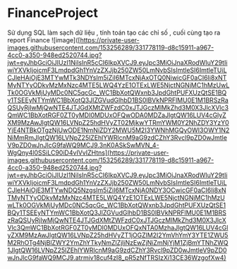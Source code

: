 # FinanceProject
Sử dụng SQL làm sạch dữ liệu , tính toán tạo các chỉ số , cuối cùng tạo ra report Finance
![image]([https://private-user-images.githubusercontent.com/153256289/331778119-d8c15911-a967-4cc0-a350-948ed2520744.jpg?jwt=eyJhbGciOiJIUzI1NiIsInR5cCI6IkpXVCJ9.eyJpc3MiOiJnaXRodWIuY29tIiwiYXVkIjoicmF3LmdpdGh1YnVzZXJjb250ZW50LmNvbSIsImtleSI6ImtleTUiLCJleHAiOjE3MTYwMTk3NDYsIm5iZiI6MTcxNjAxOTQ0NiwicGF0aCI6Ii8xNTMyNTYyODkvMzMxNzc4MTE5LWQ4YzE1OTExLWE5NjctNGNjMC1hMzUwLTk0OGVkMjUyMDc0NC5qcGc_WC1BbXotQWxnb3JpdGhtPUFXUzQtSE1BQy1TSEEyNTYmWC1BbXotQ3JlZGVudGlhbD1BS0lBVkNPRFlMU0E1M1BRSzRaQSUyRjIwMjQwNTE4JTJGdXMtZWFzdC0xJTJGczMlMkZhd3M0X3JlcXVlc3QmWC1BbXotRGF0ZT0yMDI0MDUxOFQwODA0MDZaJlgtQW16LUV4cGlyZXM9MzAwJlgtQW16LVNpZ25hdHVyZT02MjkwYTRmYWM0Y2NhZDY3YzY0YjE4NTBkOTgzNjUwODE1NmNiZDY2MWU5M2I3YWNhMGQyOWI3OWY1N2NiMmRmJlgtQW16LVNpZ25lZEhlYWRlcnM9aG9zdCZhY3Rvcl9pZD0wJmtleV9pZD0wJnJlcG9faWQ9MCJ9.3nK0ASkSwMVN_4-WgQny4l0SSiLC90iD4vIVvIZHtns](https://private-user-images.githubusercontent.com/153256289/331778119-d8c15911-a967-4cc0-a350-948ed2520744.jpg?jwt=eyJhbGciOiJIUzI1NiIsInR5cCI6IkpXVCJ9.eyJpc3MiOiJnaXRodWIuY29tIiwiYXVkIjoicmF3LmdpdGh1YnVzZXJjb250ZW50LmNvbSIsImtleSI6ImtleTUiLCJleHAiOjE3MTYwNDQ5NzgsIm5iZiI6MTcxNjA0NDY3OCwicGF0aCI6Ii8xNTMyNTYyODkvMzMxNzc4MTE5LWQ4YzE1OTExLWE5NjctNGNjMC1hMzUwLTk0OGVkMjUyMDc0NC5qcGc_WC1BbXotQWxnb3JpdGhtPUFXUzQtSE1BQy1TSEEyNTYmWC1BbXotQ3JlZGVudGlhbD1BS0lBVkNPRFlMU0E1M1BRSzRaQSUyRjIwMjQwNTE4JTJGdXMtZWFzdC0xJTJGczMlMkZhd3M0X3JlcXVlc3QmWC1BbXotRGF0ZT0yMDI0MDUxOFQxNTA0MzhaJlgtQW16LUV4cGlyZXM9MzAwJlgtQW16LVNpZ25hdHVyZT1jOGZlM2I2YmVhYmY3YTE1ZWU5M2RhOTg4NjBlZWY2YmZhYTkyNmZlZjliNzEwZjNiZmNjYjM1ZjBmYTNhZWQ1JlgtQW16LVNpZ25lZEhlYWRlcnM9aG9zdCZhY3Rvcl9pZD0wJmtleV9pZD0wJnJlcG9faWQ9MCJ9.atrmiv18cuf4zI8_pR5zNfTRSIzXi13CE36WzgofXw4)

